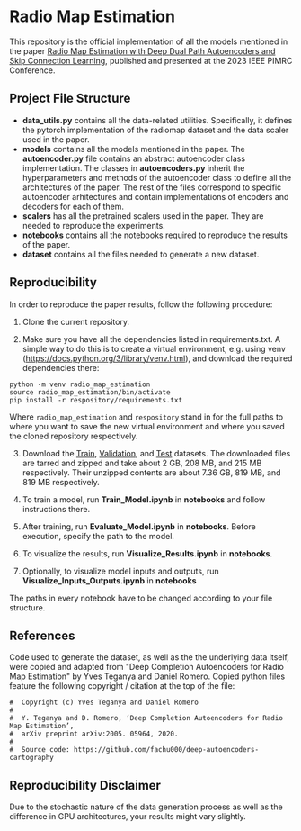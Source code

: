 # Radio Map Estimation

This repository is the official implementation of all the models mentioned in the paper [Radio Map Estimation with Deep Dual Path Autoencoders and Skip Connection Learning](https://ieeexplore.ieee.org/document/10293748), published and presented at the 2023 IEEE PIMRC Conference.

## Project File Structure

- <b>data_utils.py</b> contains all the data-related utilities. Specifically, it defines the pytorch implementation of the radiomap dataset and the data scaler used in the paper.
- <b>models</b> contains all the models mentioned in the paper. The <b>autoencoder.py</b> file contains an abstract autoencoder class implementation. The classes in <b>autoencoders.py</b> inherit the hyperparameters and methods of the autoencoder class to define all the architectures of the paper. The rest of the files correspond to specific autoencoder arhitectures and contain implementations of encoders and decoders for each of them.
- <b>scalers</b> has all the pretrained scalers used in the paper. They are needed to reproduce the experiments.
- <b>notebooks</b> contains all the notebooks required to reproduce the results of the paper.
- <b>dataset</b> contains all the files needed to generate a new dataset.

## Reproducibility

In order to reproduce the paper results, follow the following procedure:

1. Clone the current repository.

2. Make sure you have all the dependencies listed in requirements.txt. A simple way to do this is to create a virtual environment, e.g. using venv (https://docs.python.org/3/library/venv.html), and download the required dependencies there:
```
python -m venv radio_map_estimation
source radio_map_estimation/bin/activate
pip install -r respository/requirements.txt
```
Where `radio_map_estimation` and `respository` stand in for the full paths to where you want to save the new virtual environment and where you saved the cloned repository respectively.

3. Download the [Train](https://drive.google.com/file/d/1-z1gWOLLjD9O0K0whbCA7DsUJt64x6iq/view?usp=sharing), [Validation](https://drive.google.com/file/d/1-ONtHgLgNkI-kPAkdsta0DVkPfjS73js/view?usp=sharing), and [Test](https://drive.google.com/file/d/1KjCLM6DFGDwiIk_DIr005NsEeTbgRoXn/view?usp=sharing) datasets. The downloaded files are tarred and zipped and take about 2 GB, 208 MB, and 215 MB respectively. Their unzipped contents are about 7.36 GB, 819 MB, and 819 MB respectively.

3. To train a model, run <b>Train_Model.ipynb</b> in <b>notebooks</b> and follow instructions there.

3. After training, run <b>Evaluate_Model.ipynb</b> in <b>notebooks</b>. Before execution, specify the path to the model.

4. To visualize the results, run <b>Visualize_Results.ipynb</b> in <b>notebooks</b>.

5. Optionally, to visualize model inputs and outputs, run <b>Visualize_Inputs_Outputs.ipynb</b> in <b>notebooks</b>

The paths in every notebook have to be changed according to your file structure.

## References

Code used to generate the dataset, as well as the the underlying data itself, were copied and adapted from "Deep Completion Autoencoders for Radio Map Estimation" by Yves Teganya and Daniel Romero. Copied python files feature the following copyright / citation at the top of the file:

```
#  Copyright (c) Yves Teganya and Daniel Romero
#  
#  Y. Teganya and D. Romero, ‘Deep Completion Autoencoders for Radio Map Estimation’, 
#  arXiv preprint arXiv:2005. 05964, 2020.
#  
#  Source code: https://github.com/fachu000/deep-autoencoders-cartography
```

## Reproducibility Disclaimer

Due to the stochastic nature of the data generation process as well as the difference in GPU architectures, your results might vary slightly.
